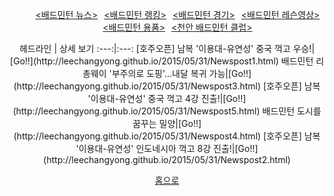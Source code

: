 <!docktype html>
<html>
  <head>
    <style>
      .nav{
        display:table;
        margin-left:auto;
        margin-right:auto;
      }
    </style>
    <title>배드민턴 블로그</title>
 </head>
 <body>
    <br><br><br><br><br>
    <center>
      <ul class="nav">
        <a href="http://leechangyong.github.io/2015/06/02/news.html" title="배드민턴 뉴스" target="_self" style="margin-left:10px"><배드민턴 뉴스></a>
        <a href="http://leechangyong.github.io/2015/06/02/rank.html" title="배드민턴 랭킹" target="_self" style="margin-left:10px"><배드민턴 랭킹></a>
        <a href="http://leechangyong.github.io/2015/06/02/game.html" title="배드민턴 경기" target="_self" style="margin-left:10px"><배드민턴 경기></a>
        <a href="http://leechangyong.github.io/2015/06/02/lesson.html" title="배드민턴 레슨영상" target="_self" style="margin-left:10px"><배드민턴 레슨영상></a>
        <a href="http://leechangyong.github.io/2015/06/02/Goods.html" title="배드민턴 용품" target="_self" style="margin-left:10px"><배드민턴 용품></a>
        <a href="http://leechangyong.github.io/2015/06/02/club.html"  title="천안 배드민턴 클럽" target="_self" style="margin-left:10px"><천안 배드민턴 클럽></a>
      </ul>
		헤드라인 | 상세 보기 
:---:|:---:
[호주오픈] 남복 '이용대-유연성' 중국 꺽고 우승!|[Go!!](http://leechangyong.github.io/2015/05/31/Newspost1.html)
배드민턴 리총웨이 '부주의로 도핑'…내달 복귀 가능|[Go!!](http://leechangyong.github.io/2015/05/31/Newspost3.html)
[호주오픈] 남복 '이용대-유연성' 중국 꺽고 4강 진출!|[Go!!](http://leechangyong.github.io/2015/05/31/Newspost5.html)
배드민턴 도시를 꿈꾸는 밀양|[Go!!](http://leechangyong.github.io/2015/05/31/Newspost4.html)
[호주오픈] 남복 '이용대-유연성' 인도네시아 꺽고 8강 진출!|[Go!!](http://leechangyong.github.io/2015/05/31/Newspost2.html)


[홈으로](http://leechangyong.github.io)
    </center>
  </body>
</html>
